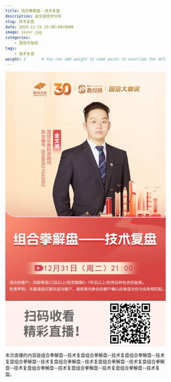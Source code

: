 ```yaml
---
title: 组合拳解盘--技术复盘
description: 金文迪技术分析
slug: 技术复盘
date: 2024-12-31 15:00:00+0000
image: cover.jpg
categories:
    - 国信大咖说
tags:
    - 技术复盘
weight: 1       # You can add weight to some posts to override the default sorting (date descending)
---
```


![回放链接](cover.jpg)

本次直播的内容是组合拳解盘--技术复盘组合拳解盘--技术复盘组合拳解盘--技术复盘组合拳解盘--技术复盘组合拳解盘--技术复盘组合拳解盘--技术复盘组合拳解盘--技术复盘组合拳解盘--技术复盘组合拳解盘--技术复盘组合拳解盘--技术复盘。
